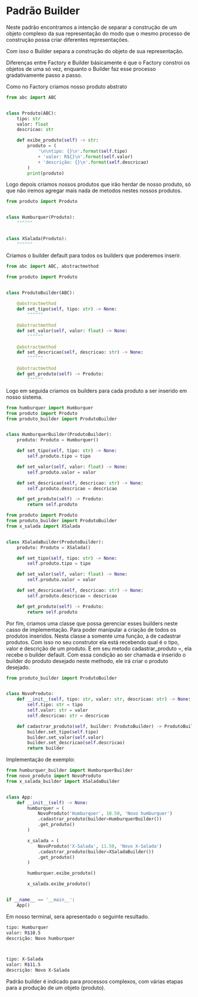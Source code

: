 # Padrão Builder

Neste padrão encontramos a intenção de separar a construção de um objeto complexo da sua representação do modo que o mesmo processo de construção possa criar diferentes representações.

Com isso o Builder separa a construção do objeto de sua representação.

Diferenças entre Factory e Builder básicamente é que o Factory constroi os objetos de uma só vez, enquanto o Builder faz esse processo gradativamente passo a passo.

Como no Factory criamos nosso produto abstrato

```python
from abc import ABC


class Produto(ABC):
    tipo: str
    valor: float
    descricao: str

    def exibe_produto(self) -> str:
        produto = (
            '\n\ntipo: {}\n'.format(self.tipo)
            + 'valor: R${}\n'.format(self.valor)
            + 'descrição: {}\n'.format(self.descricao)
        )
        print(produto)
```

Logo depois criamos nossos produtos que irão herdar de nosso produto, só que não iremos agregar mais nada de metodos nestes nossos produtos.

```python
from produto import Produto


class Humburquer(Produto):
    """"""


class XSalada(Produto):
    """"""

```

Criamos o builder default para todos os builders que poderemos inserir.

```python
from abc import ABC, abstractmethod

from produto import Produto


class ProdutoBuilder(ABC):
    
    @abstractmethod
    def set_tipo(self, tipo: str) -> None:
        """"""

    @abstractmethod
    def set_valor(self, valor: float) -> None:
        """"""

    @abstractmethod
    def set_descricao(self, descricao: str) -> None:
        """"""

    @abstractmethod
    def get_produto(self) -> Produto:
        """"""
```

Logo em seguida criamos os builders para cada produto a ser inserido em nosso sistema.

```python
from humburquer import Humburquer
from produto import Produto
from produto_builder import ProdutoBuilder


class HumburquerBuilder(ProdutoBuilder):
    produto: Produto = Humburquer()

    def set_tipo(self, tipo: str) -> None:
        self.produto.tipo = tipo

    def set_valor(self, valor: float) -> None:
        self.produto.valor = valor

    def set_descricao(self, descricao: str) -> None:
        self.produto.descricao = descricao

    def get_produto(self) -> Produto:
        return self.produto

```

```python
from produto import Produto
from produto_builder import ProdutoBuilder
from x_salada import XSalada


class XSaladaBuilder(ProdutoBuilder):
    produto: Produto = XSalada()

    def set_tipo(self, tipo: str) -> None:
        self.produto.tipo = tipo

    def set_valor(self, valor: float) -> None:
        self.produto.valor = valor

    def set_descricao(self, descricao: str) -> None:
        self.produto.descricao = descricao

    def get_produto(self) -> Produto:
        return self.produto
```

Por fim, criamos uma classe que possa gerenciar esses builders neste casso de implementação.
Para poder manipular a criação de todos os produtos inseridos.
Nesta classe a somente uma função, a de cadastrar produtos. Com isso no seu construtor ela está recebendo qual é o tipo, valor e descrição de um produto. E em seu metodo cadastrar_produto =, ela recebe o builder default. Com essa condição ao ser chamada e inserido o builder do produto desejado neste methodo, ele irá criar o produto desejado.

```python
from produto_builder import ProdutoBuilder


class NovoProduto:
    def __init__(self, tipo: str, valor: str, descricao: str) -> None:
        self.tipo: str = tipo
        self.valor: str = valor
        self.descricao: str = descricao

    def cadastrar_produto(self, builder: ProdutoBuilder) -> ProdutoBuilder:
        builder.set_tipo(self.tipo)
        builder.set_valor(self.valor)
        builder.set_descricao(self.descricao)
        return builder
```

Implementação de exemplo:

```python
from humburquer_builder import HumburquerBuilder
from novo_produto import NovoProduto
from x_salada_builder import XSaladaBuilder


class App:
    def __init__(self) -> None:
        humburquer = (
            NovoProduto('Humburquer', 10.50, 'Novo humburquer')
            .cadastrar_produto(builder=HumburquerBuilder())
            .get_produto()
        )

        x_salada = (
            NovoProduto('X-Salada', 11.50, 'Novo X-Salada')
            .cadastrar_produto(builder=XSaladaBuilder())
            .get_produto()
        )

        humburquer.exibe_produto()

        x_salada.exibe_produto()


if __name__ == '__main__':
    App()
```

Em nosso terminal, sera apresentado o seguinte resultado.

```bash
tipo: Humburquer
valor: R$10.5
descrição: Novo humburquer



tipo: X-Salada
valor: R$11.5
descrição: Novo X-Salada
```

Padrão builder é indicado para processos complexos, com várias etapas para a produção de um objeto (produto).